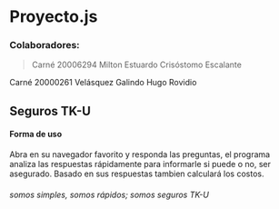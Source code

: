 # Proyecto.js



### Colaboradores:

> Carné 20006294
> Milton Estuardo Crisóstomo Escalante

Carné 20000261
Velásquez Galindo Hugo Rovidio


## Seguros TK-U

#### Forma de uso

Abra en su navegador favorito y responda las preguntas,
el programa analiza las respuestas rápidamente para informarle 
si puede o no, ser asegurado.
Basado en sus respuestas tambien calculará los costos.

###### somos simples, somos rápidos; somos seguros TK-U
